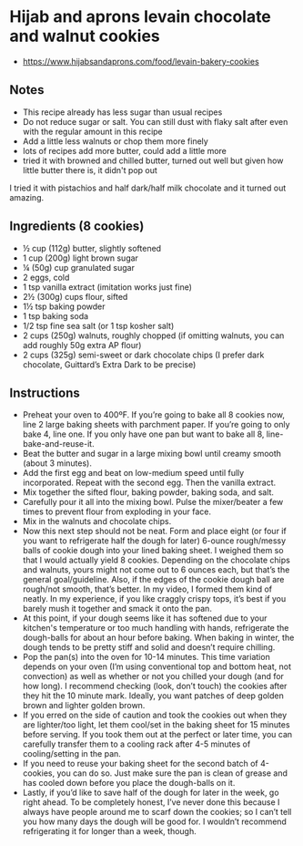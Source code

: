 # Hijab and aprons levain chocolate and walnut cookies

- https://www.hijabsandaprons.com/food/levain-bakery-cookies

 ## Notes

- This recipe already has less sugar than usual recipes
- Do not reduce sugar or salt. You can still dust with flaky salt after even with the regular amount in this recipe
- Add a little less walnuts or chop them more finely
- lots of recipes add more butter, could add a little more
- tried it with browned and chilled butter, turned out well but given how little butter there is, it didn't pop out

I tried it with pistachios and half dark/half milk chocolate and it turned out amazing.

## Ingredients (8 cookies)
- ½ cup (112g) butter, slightly softened
- 1 cup (200g) light brown sugar
- ¼ (50g) cup granulated sugar
- 2 eggs, cold
- 1 tsp vanilla extract (imitation works just fine)
- 2½ (300g) cups flour, sifted
- 1½ tsp baking powder
- 1 tsp baking soda
- 1/2 tsp fine sea salt (or 1 tsp kosher salt)
- 2 cups (250g) walnuts, roughly chopped
    (if omitting walnuts, you can add roughly 50g extra AP flour)
- 2 cups (325g) semi-sweet or dark chocolate chips (I prefer dark chocolate, Guittard’s Extra Dark to be precise)

## Instructions 

- Preheat your oven to 400ºF. If you’re going to bake all 8 cookies now, line 2 large baking sheets with parchment paper. If you’re going to only bake 4, line one. If you only have one pan but want to bake all 8, line-bake-and-reuse-it.
- Beat the butter and sugar in a large mixing bowl until creamy smooth (about 3 minutes).
- Add the first egg and beat on low-medium speed until fully incorporated. Repeat with the second egg. Then the vanilla extract.
- Mix together the sifted flour, baking powder, baking soda, and salt.
- Carefully pour it all into the mixing bowl. Pulse the mixer/beater a few times to prevent flour from exploding in your face.
- Mix in the walnuts and chocolate chips.
- Now this next step should not be neat. Form and place eight (or four if you want to refrigerate half the dough for later) 6-ounce rough/messy balls of cookie dough into your lined baking sheet. I weighed them so that I would actually yield 8 cookies. Depending on the chocolate chips and walnuts, yours might not come out to 6 ounces each, but that’s the general goal/guideline. Also, if the edges of the cookie dough ball are rough/not smooth, that’s better. In my video, I formed them kind of neatly. In my experience, if you like craggly crispy tops, it’s best if you barely mush it together and smack it onto the pan.
- At this point, if your dough seems like it has softened due to your kitchen's temperature or too much handling with hands, refrigerate the dough-balls for about an hour before baking. When baking in winter, the dough tends to be pretty stiff and solid and doesn’t require chilling.
- Pop the pan(s) into the oven for 10-14 minutes. This time variation depends on your oven (I’m using conventional top and bottom heat, not convection) as well as whether or not you chilled your dough (and for how long). I recommend checking (look, don’t touch) the cookies after they hit the 10 minute mark. Ideally, you want patches of deep golden brown and lighter golden brown.
- If you erred on the side of caution and took the cookies out when they are lighter/too light, let them cool/set in the baking sheet for 15 minutes before serving. If you took them out at the perfect or later time, you can carefully transfer them to a cooling rack after 4-5 minutes of cooling/setting in the pan.
- If you need to reuse your baking sheet for the second batch of 4-cookies, you can do so. Just make sure the pan is clean of grease and has cooled down before you place the dough-balls on it.
 - Lastly, if you’d like to save half of the dough for later in the week, go right ahead. To be completely honest, I’ve never done this because I always have people around me to scarf down the cookies; so I can’t tell you how many days the dough will be good for. I wouldn’t recommend refrigerating it for longer than a week, though.
